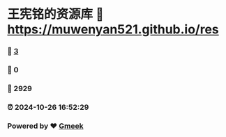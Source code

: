 # 王宪铭的资源库 :link: https://muwenyan521.github.io/res 
### :page_facing_up: [3](https://muwenyan521.github.io/res/tag.html) 
### :speech_balloon: 0 
### :hibiscus: 2929 
### :alarm_clock: 2024-10-26 16:52:29 
### Powered by :heart: [Gmeek](https://github.com/Meekdai/Gmeek)
